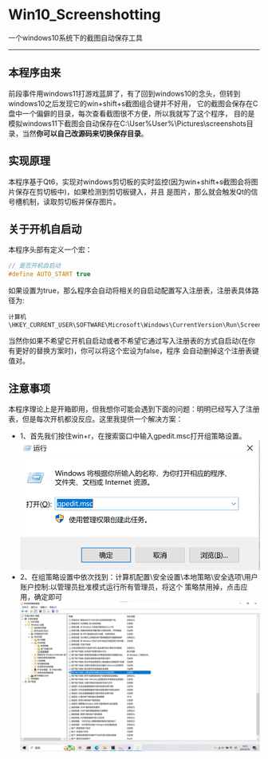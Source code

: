 # Win10_Screenshotting
一个windows10系统下的截图自动保存工具

---
## 本程序由来
前段事件用windows11打游戏蓝屏了，有了回到windows10的念头，但转到windows10之后发现它的win+shift+s截图组合键并不好用，
它的截图会保存在C盘中一个偏僻的目录，每次查看截图很不方便，所以我就写了这个程序，
目的是模拟windows11下截图会自动保存在C:\User\%User%\Pictures\screenshots目录，当然**你可以自己改源码来切换保存目录**。

## 实现原理
本程序基于Qt6，实现对windows剪切板的实时监控(因为win+shift+s截图会将图片保存在剪切板中)，如果检测到剪切板键入，并且
是图片，那么就会触发Qt的信号槽机制，读取剪切板并保存图片。

## 关于开机自启动
本程序头部有定义一个宏：
```C++
// 是否开机自启动
#define AUTO_START true
```
如果设置为true，那么程序会自动将相关的自启动配置写入注册表，注册表具体路径为:
```
计算机\HKEY_CURRENT_USER\SOFTWARE\Microsoft\Windows\CurrentVersion\Run\Screenshotting
```
当然你如果不希望它开机自启动或者不希望它通过写入注册表的方式自启动(在你有更好的替换方案时)，你可以将这个宏设为false，程序
会自动删掉这个注册表键值对。

## 注意事项
本程序理论上是开箱即用，但我想你可能会遇到下面的问题：明明已经写入了注册表，但是每次开机都没反应。这里我提供一个解决方案：  
- 1、首先我们按住win+r，在搜索窗口中输入gpedit.msc打开组策略设置。  
![打开组策略设置](.picture/1751194022.png)
- 2、在组策略设置中依次找到：计算机配置\安全设置\本地策略\安全选项\用户账户控制:以管理员批准模式运行所有管理员，将这个
策略禁用掉，点击应用，确定即可
![禁用相关组策略](.picture/1751194415.png)